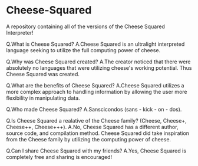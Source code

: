 # Cheese-Squared
A repository containing all of the versions of the Cheese Squared Interpreter!

Q.What is Cheese Squared?
A.Cheese Squared is an ultralight interpreted language seeking to utilize the full computing power of cheese.

Q.Why was Cheese Squared created?
A.The creator noticed that there were absolutely no languages that were utilizing cheese's working potential.
  Thus Cheese Squared was created.
  
Q.What are the benefits of Cheese Squared?
A.Cheese Squared utilizes a more complex approach to handling information by allowing the user more flexibility 
  in manipulating data.
   
Q.Who made Cheese Squared?
A.Sanscicondos (sans - kick - on - dos).
 
Q.Is Cheese Squared a realative of the Cheese family? (Cheese, Cheese+, Cheese++, Cheese+++).
A.No, Cheese Squared has a different author, source code, and compilation method. Cheese Squared did take inspiration 
  from the Cheese family by utilizing the computing power of cheese.
  
Q.Can I share Cheese Squared with my friends?
A.Yes, Cheese Squared is completely free and sharing is encouraged!
